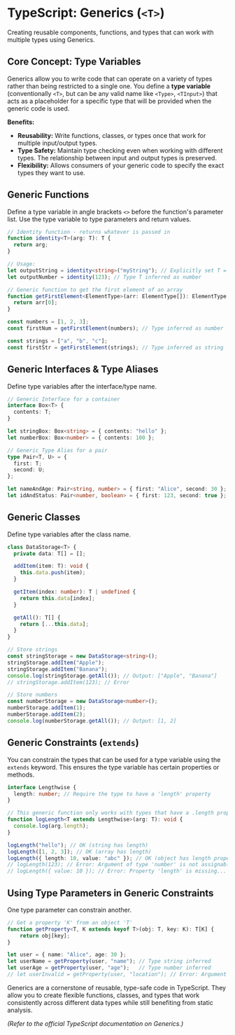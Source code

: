 # TypeScript: Generics (`<T>`)

Creating reusable components, functions, and types that can work with multiple types using Generics.

## Core Concept: Type Variables

Generics allow you to write code that can operate on a variety of types rather than being restricted to a single one. You define a **type variable** (conventionally `<T>`, but can be any valid name like `<Type>`, `<TInput>`) that acts as a placeholder for a specific type that will be provided when the generic code is used.

**Benefits:**

*   **Reusability:** Write functions, classes, or types once that work for multiple input/output types.
*   **Type Safety:** Maintain type checking even when working with different types. The relationship between input and output types is preserved.
*   **Flexibility:** Allows consumers of your generic code to specify the exact types they want to use.

## Generic Functions

Define a type variable in angle brackets `<>` before the function's parameter list. Use the type variable to type parameters and return values.

```typescript
// Identity function - returns whatever is passed in
function identity<T>(arg: T): T {
  return arg;
}

// Usage:
let outputString = identity<string>("myString"); // Explicitly set T = string
let outputNumber = identity(123); // Type T inferred as number

// Generic function to get the first element of an array
function getFirstElement<ElementType>(arr: ElementType[]): ElementType | undefined {
  return arr[0];
}

const numbers = [1, 2, 3];
const firstNum = getFirstElement(numbers); // Type inferred as number | undefined

const strings = ["a", "b", "c"];
const firstStr = getFirstElement(strings); // Type inferred as string | undefined
```

## Generic Interfaces & Type Aliases

Define type variables after the interface/type name.

```typescript
// Generic Interface for a container
interface Box<T> {
  contents: T;
}

let stringBox: Box<string> = { contents: "hello" };
let numberBox: Box<number> = { contents: 100 };

// Generic Type Alias for a pair
type Pair<T, U> = {
  first: T;
  second: U;
};

let nameAndAge: Pair<string, number> = { first: "Alice", second: 30 };
let idAndStatus: Pair<number, boolean> = { first: 123, second: true };
```

## Generic Classes

Define type variables after the class name.

```typescript
class DataStorage<T> {
  private data: T[] = [];

  addItem(item: T): void {
    this.data.push(item);
  }

  getItem(index: number): T | undefined {
    return this.data[index];
  }

  getAll(): T[] {
    return [...this.data];
  }
}

// Store strings
const stringStorage = new DataStorage<string>();
stringStorage.addItem("Apple");
stringStorage.addItem("Banana");
console.log(stringStorage.getAll()); // Output: ["Apple", "Banana"]
// stringStorage.addItem(123); // Error

// Store numbers
const numberStorage = new DataStorage<number>();
numberStorage.addItem(1);
numberStorage.addItem(2);
console.log(numberStorage.getAll()); // Output: [1, 2]
```

## Generic Constraints (`extends`)

You can constrain the types that can be used for a type variable using the `extends` keyword. This ensures the type variable has certain properties or methods.

```typescript
interface Lengthwise {
  length: number; // Require the type to have a 'length' property
}

// This generic function only works with types that have a .length property
function logLength<T extends Lengthwise>(arg: T): void {
  console.log(arg.length);
}

logLength("hello"); // OK (string has length)
logLength([1, 2, 3]); // OK (array has length)
logLength({ length: 10, value: "abc" }); // OK (object has length property)
// logLength(123); // Error: Argument of type 'number' is not assignable to parameter of type 'Lengthwise'.
// logLength({ value: 10 }); // Error: Property 'length' is missing...
```

## Using Type Parameters in Generic Constraints

One type parameter can constrain another.

```typescript
// Get a property 'K' from an object 'T'
function getProperty<T, K extends keyof T>(obj: T, key: K): T[K] {
    return obj[key];
}

let user = { name: "Alice", age: 30 };
let userName = getProperty(user, "name"); // Type string inferred
let userAge = getProperty(user, "age");   // Type number inferred
// let userInvalid = getProperty(user, "location"); // Error: Argument of type '"location"' is not assignable...
```

Generics are a cornerstone of reusable, type-safe code in TypeScript. They allow you to create flexible functions, classes, and types that work consistently across different data types while still benefiting from static analysis.

*(Refer to the official TypeScript documentation on Generics.)*